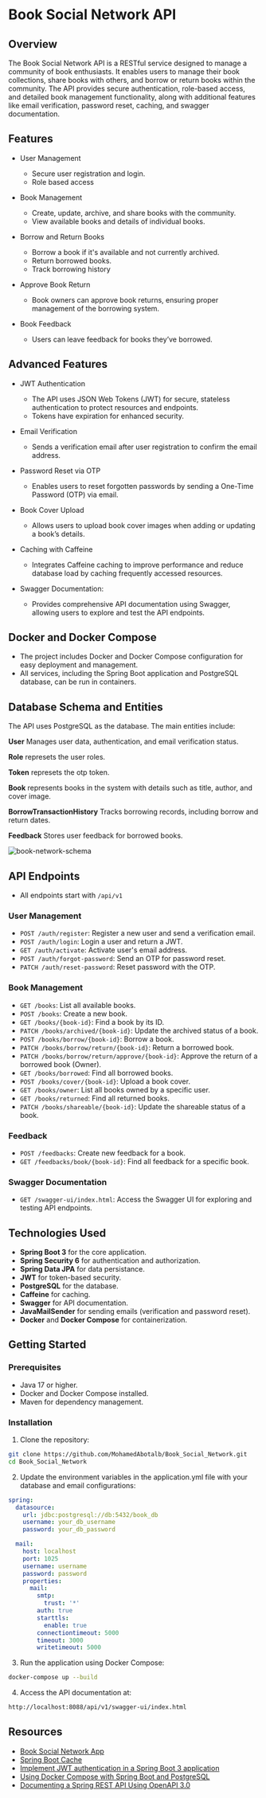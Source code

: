 # Book Social Network API

## Overview

The Book Social Network API is a RESTful service designed to manage a community of book enthusiasts. It enables users to manage their book collections, share books with others, and borrow or return books within the community. The API provides secure authentication, role-based access, and detailed book management functionality, along with additional features like email verification, password reset, caching, and swagger documentation.

## Features

- User Management

  - Secure user registration and login.
  - Role based access

- Book Management

  - Create, update, archive, and share books with the community.
  - View available books and details of individual books.

- Borrow and Return Books

  - Borrow a book if it's available and not currently archived.
  - Return borrowed books.
  - Track borrowing history

- Approve Book Return

  - Book owners can approve book returns, ensuring proper management of the borrowing system.

- Book Feedback

  - Users can leave feedback for books they’ve borrowed.

## Advanced Features

- JWT Authentication

  - The API uses JSON Web Tokens (JWT) for secure, stateless authentication to protect resources and endpoints.
  - Tokens have expiration for enhanced security.

- Email Verification

  - Sends a verification email after user registration to confirm the email address.

- Password Reset via OTP

  - Enables users to reset forgotten passwords by sending a One-Time Password (OTP) via email.

- Book Cover Upload

  - Allows users to upload book cover images when adding or updating a book’s details.

- Caching with Caffeine

  - Integrates Caffeine caching to improve performance and reduce database load by caching frequently accessed resources.

- Swagger Documentation:

  - Provides comprehensive API documentation using Swagger, allowing users to explore and test the API endpoints.

## Docker and Docker Compose

- The project includes Docker and Docker Compose configuration for easy deployment and management.
- All services, including the Spring Boot application and PostgreSQL database, can be run in containers.

## Database Schema and Entities

The API uses PostgreSQL as the database. The main entities include:

**User** Manages user data, authentication, and email verification status.

**Role** represets the user roles.

**Token** represets the otp token.

**Book** represents books in the system with details such as title, author, and cover image.

**BorrowTransactionHistory** Tracks borrowing records, including borrow and return dates.

**Feedback** Stores user feedback for borrowed books.

![book-network-schema](book-social-network-db-schema.png)

## API Endpoints

- All endpoints start with `/api/v1`

### User Management

- `POST /auth/register`: Register a new user and send a verification email.
- `POST /auth/login`: Login a user and return a JWT.
- `GET /auth/activate`: Activate user's email address.
- `POST /auth/forgot-password`: Send an OTP for password reset.
- `PATCH /auth/reset-password`: Reset password with the OTP.

### Book Management

- `GET /books`: List all available books.
- `POST /books`: Create a new book.
- `GET /books/{book-id}`: Find a book by its ID.
- `PATCH /books/archived/{book-id}`: Update the archived status of a book.
- `POST /books/borrow/{book-id}`: Borrow a book.
- `PATCH /books/borrow/return/{book-id}`: Return a borrowed book.
- `PATCH /books/borrow/return/approve/{book-id}`: Approve the return of a borrowed book (Owner).
- `GET /books/borrowed`: Find all borrowed books.
- `POST /books/cover/{book-id}`: Upload a book cover.
- `GET /books/owner`: List all books owned by a specific user.
- `GET /books/returned`: Find all returned books.
- `PATCH /books/shareable/{book-id}`: Update the shareable status of a book.

### Feedback

- `POST /feedbacks`: Create new feedback for a book.
- `GET /feedbacks/book/{book-id}`: Find all feedback for a specific book.

### Swagger Documentation

- `GET /swagger-ui/index.html`: Access the Swagger UI for exploring and testing API endpoints.

## Technologies Used

- **Spring Boot 3** for the core application.
- **Spring Security 6** for authentication and authorization.
- **Spring Data JPA** for data persistance.
- **JWT** for token-based security.
- **PostgreSQL** for the database.
- **Caffeine** for caching.
- **Swagger** for API documentation.
- **JavaMailSender** for sending emails (verification and password reset).
- **Docker** and **Docker Compose** for containerization.

## Getting Started

### Prerequisites

- Java 17 or higher.
- Docker and Docker Compose installed.
- Maven for dependency management.

### Installation

1. Clone the repository:

```bash
git clone https://github.com/MohamedAbotalb/Book_Social_Network.git
cd Book_Social_Network
```

2. Update the environment variables in the application.yml file with your database and email configurations:

```yaml
spring:
  datasource:
    url: jdbc:postgresql://db:5432/book_db
    username: your_db_username
    password: your_db_password

  mail:
    host: localhost
    port: 1025
    username: username
    password: password
    properties:
      mail:
        smtp:
          trust: '*'
        auth: true
        starttls:
          enable: true
        connectiontimeout: 5000
        timeout: 3000
        writetimeout: 5000
```

3. Run the application using Docker Compose:

```bash
docker-compose up --build
```

4. Access the API documentation at:

```bash
http://localhost:8088/api/v1/swagger-ui/index.html
```

## Resources

- [Book Social Network App](https://www.youtube.com/watch?v=WuPa_XoWlJU&pp=ygUTYm9vayBzb2NpYWwgbmV0d29yaw%3D%3D)
- [Spring Boot Cache](https://medium.com/@geonikpal/spring-boot-cache-18ab22a09f42)
- [Implement JWT authentication in a Spring Boot 3 application](https://medium.com/@tericcabrel/implement-jwt-authentication-in-a-spring-boot-3-application-5839e4fd8fac)
- [Using Docker Compose with Spring Boot and PostgreSQL](https://devcracker.medium.com/how-to-add-a-link-or-hyperlink-in-readme-md-file-68752bb6499e)
- [Documenting a Spring REST API Using OpenAPI 3.0](https://www.baeldung.com/spring-rest-openapi-documentation)
